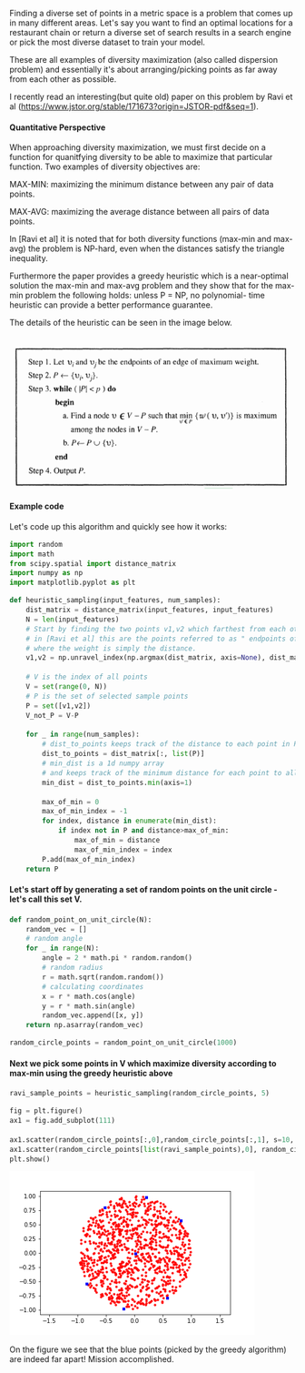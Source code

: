 Finding a diverse set of points in a metric space is a problem that comes up in many different areas.
Let's say you want to find an optimal locations for a restaurant chain or 
return a diverse set of search results in a search engine or pick the most diverse dataset to train your model.

These are all examples of diversity maximization (also called dispersion problem) and essentially it's about arranging/picking points as far away from each other as possible.

I recently read an interesting(but quite old) paper on this problem by Ravi et al (https://www.jstor.org/stable/171673?origin=JSTOR-pdf&seq=1).

#### Quantitative Perspective
When approaching diversity maximization, we must first decide on a function for quanitfying diversity to be able to maximize that particular function. Two examples of diversity objectives are:

MAX-MIN: maximizing the minimum distance between any pair of data points.

MAX-AVG: maximizing the average distance between all pairs of data points.

In [Ravi et al] it is noted that for both diversity functions (max-min and max-avg) the problem is
NP-hard, even when the distances satisfy the triangle inequality. 

Furthermore the paper provides a greedy heuristic which is a near-optimal solution the max-min and max-avg
problem and they show that for the max-min problem the following holds: unless P = NP, no polynomial-
time heuristic can provide a better performance guarantee.

The details of the heuristic can be seen in the image below.

![png](images/ravi_et_al_algo.png)

#### Example code
Let's code up this algorithm and quickly see how it works:


```python
import random
import math
from scipy.spatial import distance_matrix
import numpy as np
import matplotlib.pyplot as plt
```


```python
def heuristic_sampling(input_features, num_samples):
    dist_matrix = distance_matrix(input_features, input_features)
    N = len(input_features)
    # Start by finding the two points v1,v2 which farthest from each other.
    # in [Ravi et al] this are the points referred to as " endpoints of an edge of maximum weight. "
    # where the weight is simply the distance.
    v1,v2 = np.unravel_index(np.argmax(dist_matrix, axis=None), dist_matrix.shape)

    # V is the index of all points
    V = set(range(0, N))
    # P is the set of selected sample points
    P = set([v1,v2])
    V_not_P = V-P
    
    for _ in range(num_samples):
        # dist_to_points keeps track of the distance to each point in P, from all other points.
        dist_to_points = dist_matrix[:, list(P)]
        # min_dist is a 1d numpy array
        # and keeps track of the minimum distance for each point to all possible points
        min_dist = dist_to_points.min(axis=1)

        max_of_min = 0
        max_of_min_index = -1
        for index, distance in enumerate(min_dist):
            if index not in P and distance>max_of_min:
                max_of_min = distance
                max_of_min_index = index
        P.add(max_of_min_index)
    return P
```

#### Let's start off by generating a set of random points on the unit circle - let's call this set V.


```python
def random_point_on_unit_circle(N):
    random_vec = []
    # random angle
    for _ in range(N):
        angle = 2 * math.pi * random.random()
        # random radius
        r = math.sqrt(random.random())
        # calculating coordinates
        x = r * math.cos(angle)
        y = r * math.sin(angle)
        random_vec.append([x, y])
    return np.asarray(random_vec)
```


```python
random_circle_points = random_point_on_unit_circle(1000)
```

#### Next we pick some points in V which maximize diversity according to max-min using the greedy heuristic above



```python
ravi_sample_points = heuristic_sampling(random_circle_points, 5)
```


```python
fig = plt.figure()
ax1 = fig.add_subplot(111)

ax1.scatter(random_circle_points[:,0],random_circle_points[:,1], s=10, c='r', marker="o")
ax1.scatter(random_circle_points[list(ravi_sample_points),0], random_circle_points[list(ravi_sample_points),1], s=10, c='b', marker="s")
plt.show()
```


![png](images/ravi_distances.png)


On the figure we see that the blue points (picked by the greedy algorithm) are indeed far apart! Mission accomplished.
